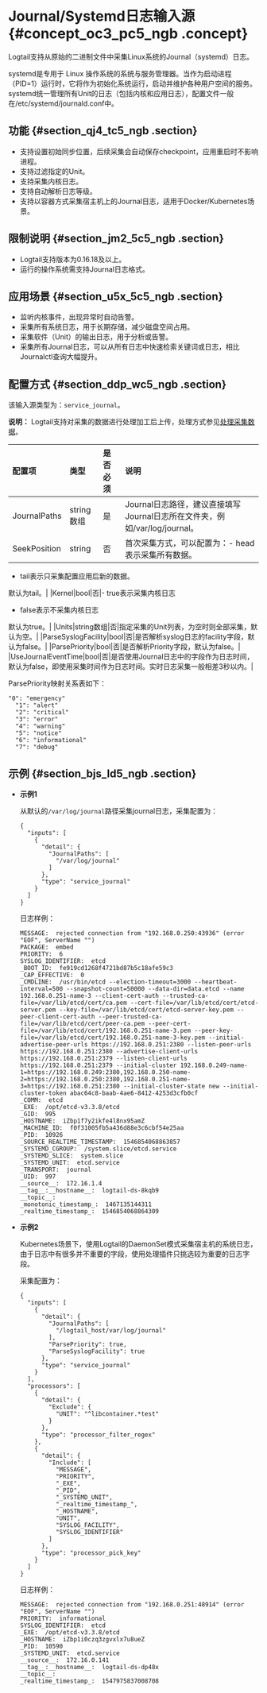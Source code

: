 # Journal/Systemd日志输入源 {#concept_oc3_pc5_ngb .concept}

Logtail支持从原始的二进制文件中采集Linux系统的Journal（systemd）日志。

systemd是专用于 Linux 操作系统的系统与服务管理器。当作为启动进程（PID=1）运行时，它将作为初始化系统运行，启动并维护各种用户空间的服务。 systemd统一管理所有Unit的日志（包括内核和应用日志），配置文件一般在/etc/systemd/journald.conf中。

## 功能 {#section_qj4_tc5_ngb .section}

-   支持设置初始同步位置，后续采集会自动保存checkpoint，应用重启时不影响进程。
-   支持过滤指定的Unit。
-   支持采集内核日志。
-   支持自动解析日志等级。
-   支持以容器方式采集宿主机上的Journal日志，适用于Docker/Kubernetes场景。

## 限制说明 {#section_jm2_5c5_ngb .section}

-   Logtail支持版本为0.16.18及以上。
-   运行的操作系统需支持Journal日志格式。

## 应用场景 {#section_u5x_5c5_ngb .section}

-   监听内核事件，出现异常时自动告警。
-   采集所有系统日志，用于长期存储，减少磁盘空间占用。
-   采集软件（Unit）的输出日志，用于分析或告警。
-   采集所有Journal日志，可以从所有日志中快速检索关键词或日志，相比Journalctl查询大幅提升。

## 配置方式 {#section_ddp_wc5_ngb .section}

该输入源类型为：`service_journal`。

**说明：** Logtail支持对采集的数据进行处理加工后上传，处理方式参见[处理采集数据](cn.zh-CN/用户指南/Logtail采集/自定义插件/处理采集数据.md)。

|配置项|类型|是否必须|说明|
|:--|:-|:---|:-|
|JournalPaths|string数组|是|Journal日志路径，建议直接填写Journal日志所在文件夹，例如/var/log/journal。|
|SeekPosition|string|否|首次采集方式，可以配置为：-   head表示采集所有数据。
-   tail表示只采集配置应用后新的数据。

默认为tail。|
|Kernel|bool|否|-   true表示采集内核日志
-   false表示不采集内核日志

默认为true。|
|Units|string数组|否|指定采集的Unit列表，为空时则全部采集，默认为空。|
|ParseSyslogFacility|bool|否|是否解析syslog日志的facility字段，默认为false。|
|ParsePriority|bool|否|是否解析Priority字段，默认为false。|
|UseJournalEventTime|bool|否|是否使用Journal日志中的字段作为日志时间，默认为false，即使用采集时间作为日志时间。实时日志采集一般相差3秒以内。|

ParsePriority映射关系表如下：

```
"0": "emergency"
  "1": "alert"
  "2": "critical"
  "3": "error"
  "4": "warning"
  "5": "notice"
  "6": "informational"
  "7": "debug"
```

## 示例 {#section_bjs_ld5_ngb .section}

-   **示例1**

    从默认的`/var/log/journal`路径采集journal日志，采集配置为：

    ```
    {
      "inputs": [
        {
          "detail": {
            "JournalPaths": [
              "/var/log/journal"
            ]
          },
          "type": "service_journal"
        }
      ]
    }
    ```

    日志样例：

    ```
    MESSAGE:  rejected connection from "192.168.0.250:43936" (error "EOF", ServerName "")
    PACKAGE:  embed
    PRIORITY:  6
    SYSLOG_IDENTIFIER:  etcd
    _BOOT_ID:  fe919cd1268f4721bd87b5c18afe59c3
    _CAP_EFFECTIVE:  0
    _CMDLINE:  /usr/bin/etcd --election-timeout=3000 --heartbeat-interval=500 --snapshot-count=50000 --data-dir=data.etcd --name 192.168.0.251-name-3 --client-cert-auth --trusted-ca-file=/var/lib/etcd/cert/ca.pem --cert-file=/var/lib/etcd/cert/etcd-server.pem --key-file=/var/lib/etcd/cert/etcd-server-key.pem --peer-client-cert-auth --peer-trusted-ca-file=/var/lib/etcd/cert/peer-ca.pem --peer-cert-file=/var/lib/etcd/cert/192.168.0.251-name-3.pem --peer-key-file=/var/lib/etcd/cert/192.168.0.251-name-3-key.pem --initial-advertise-peer-urls https://192.168.0.251:2380 --listen-peer-urls https://192.168.0.251:2380 --advertise-client-urls https://192.168.0.251:2379 --listen-client-urls https://192.168.0.251:2379 --initial-cluster 192.168.0.249-name-1=https://192.168.0.249:2380,192.168.0.250-name-2=https://192.168.0.250:2380,192.168.0.251-name-3=https://192.168.0.251:2380 --initial-cluster-state new --initial-cluster-token abac64c8-baab-4ae6-8412-4253d3cfb0cf
    _COMM:  etcd
    _EXE:  /opt/etcd-v3.3.8/etcd
    _GID:  995
    _HOSTNAME:  iZbp1f7y2ikfe4l8nx95amZ
    _MACHINE_ID:  f0f31005fb5a436d88e3c6cbf54e25aa
    _PID:  10926
    _SOURCE_REALTIME_TIMESTAMP:  1546854068863857
    _SYSTEMD_CGROUP:  /system.slice/etcd.service
    _SYSTEMD_SLICE:  system.slice
    _SYSTEMD_UNIT:  etcd.service
    _TRANSPORT:  journal
    _UID:  997
    __source__:  172.16.1.4
    __tag__:__hostname__:  logtail-ds-8kqb9
    __topic__:  
    _monotonic_timestamp_:  1467135144311
    _realtime_timestamp_:  1546854068864309
    ```

-   **示例2**

    Kubernetes场景下，使用Logtail的DaemonSet模式采集宿主机的系统日志，由于日志中有很多并不重要的字段，使用处理插件只挑选较为重要的日志字段。

    采集配置为：

    ```
    {
      "inputs": [
        {
          "detail": {
            "JournalPaths": [
              "/logtail_host/var/log/journal"
            ],
            "ParsePriority": true,
            "ParseSyslogFacility": true
          },
          "type": "service_journal"
        }
      ],
      "processors": [
        {
          "detail": {
            "Exclude": {
              "UNIT": "^libcontainer.*test"
            }
          },
          "type": "processor_filter_regex"
        },
        {
          "detail": {
            "Include": [
              "MESSAGE",
              "PRIORITY",
              "_EXE",
              "_PID",
              "_SYSTEMD_UNIT",
              "_realtime_timestamp_",
              "_HOSTNAME",
              "UNIT",
              "SYSLOG_FACILITY",
              "SYSLOG_IDENTIFIER"
            ]
          },
          "type": "processor_pick_key"
        }
      ]
    }
    ```

    日志样例：

    ```
    MESSAGE:  rejected connection from "192.168.0.251:48914" (error "EOF", ServerName "")
    PRIORITY:  informational
    SYSLOG_IDENTIFIER:  etcd
    _EXE:  /opt/etcd-v3.3.8/etcd
    _HOSTNAME:  iZbp1i0czq3zgvxlx7u8ueZ
    _PID:  10590
    _SYSTEMD_UNIT:  etcd.service
    __source__:  172.16.0.141
    __tag__:__hostname__:  logtail-ds-dp48x
    __topic__:  
    _realtime_timestamp_:  1547975837008708
    ```


